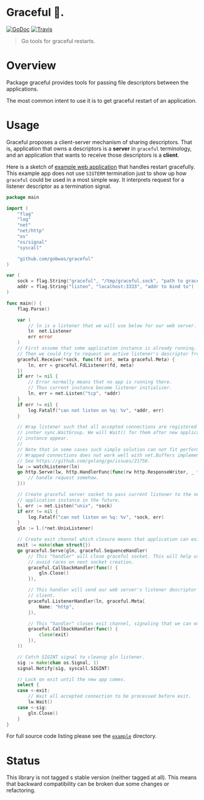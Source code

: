 # Graceful 💎.

[![GoDoc][godoc-image]][godoc-url]
[![Travis][travis-image]][travis-url]

> Go tools for graceful restarts.

# Overview

Package graceful provides tools for passing file descriptors between the
applications.

The most common intent to use it is to get graceful restart of an application.

# Usage

Graceful proposes a client-server mechanism of sharing descriptors. That is,
application that owns a descriptors is a **server** in `graceful` terminology,
and an application that wants to receive those descriptors is a **client**.

Here is a sketch of [example web application](example) that handles restart
gracefully. This example app does not use `SIGTERM` termination just to show up
how `graceful` could be used in a most simple way. It interprets request for a
listener descriptor as a termination signal.


```go
package main

import (
	"flag"
	"log"
	"net"
	"net/http"
	"os"
	"os/signal"
	"syscall"

	"github.com/gobwas/graceful"
)

var (
	sock = flag.String("graceful", "/tmp/graceful.sock", "path to graceful unix socket")
	addr = flag.String("listen", "localhost:3333", "addr to bind to")
)

func main() {
	flag.Parse()

	var (
		// ln is a listener that we will use below for our web server.
		ln  net.Listener
		err error
	)
	// First assume that some application instance is already running.
	// Then we could try to request an active listener's descriptor from it.
	graceful.Receive(*sock, func(fd int, meta graceful.Meta) {
		ln, err = graceful.FdListener(fd, meta)
	})
	if err != nil {
		// Error normally means that no app is running there.
		// Thus current instance become listener initializer.
		ln, err = net.Listen("tcp", *addr)
	}
	if err != nil {
		log.Fatalf("can not listen on %q: %v", *addr, err)
	}

	// Wrap listener such that all accepted connections are registered inside
	// innter sync.WaitGroup. We will Wait() for them after new application
	// instance appear.
	//
	// Note that in some cases such simple solution can not fit performance needs.
	// Wrapped connections does not work well with net.Buffers implementation.
	// See https://github.com/golang/go/issues/21756.
	lw := watchListener(ln)
	go http.Serve(lw, http.HandlerFunc(func(rw http.ResponseWriter, _ *http.Request) {
		// handle request somehow.
	}))

	// Create graceful server socket to pass current listener to the new
	// application instance in the future.
	l, err := net.Listen("unix", *sock)
	if err != nil {
		log.Fatalf("can not listen on %q: %v", *sock, err)
	}
	gln := l.(*net.UnixListener)

	// Create exit channel which closure means that application can exit.
	exit := make(chan struct{})
	go graceful.Serve(gln, graceful.SequenceHandler(
		// This "handler" will close graceful socket. This will help us to
		// avoid races on next socket creation.
		graceful.CallbackHandler(func() {
			gln.Close()
		}),

		// This handler will send our web server's listener descriptor to the
		// client.
		graceful.ListenerHandler(ln, graceful.Meta{
			Name: "http",
		}),

		// This "handler" closes exit channel, signaling that we can exit.
		graceful.CallbackHandler(func() {
			close(exit)
		}),
	))

	// Catch SIGINT signal to cleanup gln listener.
	sig := make(chan os.Signal, 1)
	signal.Notify(sig, syscall.SIGINT)

	// Lock on exit until the new app comes.
	select {
	case <-exit:
		// Wait all accepted connection to be processed before exit.
		lw.Wait()
	case <-sig:
		gln.Close()
	}
}
```

For full source code listing please see the [`example`](example) directory.

# Status

This library is not tagged s stable version (neither tagged at all). 
This means that backward compatibility can be broken due some changes or
refactoring.


[sigterm]:      https://www.gnu.org/software/libc/manual/html_node/Termination-Signals.html
[example]:      https://github.com/gobwas/graceful
[godoc-image]:  https://godoc.org/github.com/gobwas/graceful?status.svg
[godoc-url]:    https://godoc.org/github.com/gobwas/graceful
[travis-image]: https://travis-ci.org/gobwas/graceful.svg?branch=master
[travis-url]:   https://travis-ci.org/gobwas/graceful
